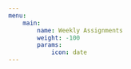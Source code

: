 ```yaml
---
menu:
    main:
        name: Weekly Assignments
        weight: -100
        params:
            icon: date
---
```





































































































